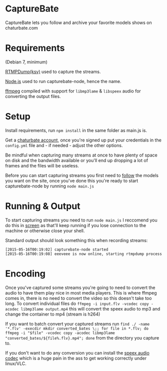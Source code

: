 CaptureBate
==========

CaptureBate lets you follow and archive your favorite models shows on chaturbate.com

Requirements
==========
(Debian 7, minimum)

[RTMPDump(ksv)](https://github.com/BurntSushi/rtmpdump-ksv) used to capture the streams.

[Node.js](https://nodejs.org/download/) used to run capturebate-node, hence the name.

[ffmpeg](https://www.ffmpeg.org/download.html) compiled with support for `libmp3lame` & `libspeex` audio for converting the output files.

Setup
===========

Install requirements, run `npm install` in the same folder as main.js is.

Get a [chaturbate account](https://chaturbate.com/accounts/register/), once you're signed up put your credentials in the `config.yml` file and - if needed - adjust the other options.

Be mindful when capturing many streams at once to have plenty of space on disk and the bandwidth available or you'll end up dropping a lot of frames and the files will be useless.

Before you can start capturing streams you first need to [follow](https://i.imgur.com/o9QyAVC.png) the models you want on the site, once you've done this you're ready to start capturebate-node by running `node main.js`

Running & Output
===========

To start capturing streams you need to run `node main.js` I reccomend you do this in [screen](https://www.gnu.org/software/screen/) as that'll keep running if you lose connection to the machine or otherwise close your shell.

Standard output should look something this when recording streams:

	[2015-05-16T00:19:02] capturebate-node started
	[2015-05-16T00:19:08] eeeveee is now online, starting rtmpdump process

Encoding
===========

Once you've captured some streams you're going to need to convert the audio to have them play nice in most media players. This is where ffmpeg comes in, there is no need to convert the video so this doesn't take too long. To convert individual files do `ffmpeg -i input.flv -vcodec copy -acodec libmp3lame output.mp4` this will convert the speex audio to mp3 and change the container to mp4 (stream is h264)

If you want to batch convert your captured streams run `find ./ -name '*.flv' -execdir mkdir converted_bates \;; for file in *.flv; do ffmpeg -i "$file" -vcodec copy -acodec libmp3lame "converted_bates/${file%.flv}.mp4"; done` from the directory you capture to.

If you don't want to do any conversion you can install the [speex audio codec](http://speex.org/downloads/) which is a huge pain in the ass to get working correctly under linux/VLC.
